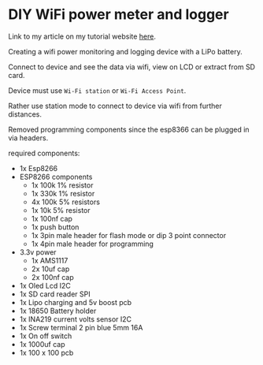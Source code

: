 # DIY WiFi power meter and logger

Link to my article on my tutorial website [here]().

Creating a wifi power monitoring and logging device with a LiPo battery.

Connect to device and see the data via wifi, view on LCD or extract from SD card.

Device must use `Wi-Fi station` or `Wi-Fi Access Point`. 

Rather use station mode to connect to device via wifi from further distances.

Removed programming components since the esp8366 can be plugged in via headers.

required components:

- 1x Esp8266
- ESP8266 components
    - 1x 100k 1% resistor
    - 1x 330k 1% resistor
    - 4x 100k 5% resistors
    - 1x 10k 5% resistor
    - 1x 100nf cap
    - 1x push button
    - 1x 3pin male header for flash mode or dip 3 point connector
    - 1x 4pin male header for programming
- 3.3v power
    - 1x AMS1117
    - 2x 10uf cap
    - 2x 100nf cap
- 1x Oled Lcd I2C
- 1x SD card reader SPI
- 1x Lipo charging and 5v boost pcb
- 1x 18650 Battery holder
- 1x INA219 current volts sensor I2C
- 1x Screw terminal 2 pin blue 5mm 16A
- 1x On off switch
- 1x 1000uf cap
- 1x 100 x 100 pcb

